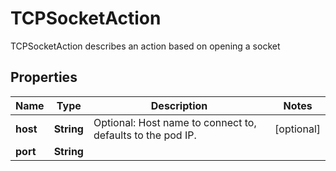 

# TCPSocketAction

TCPSocketAction describes an action based on opening a socket
## Properties

Name | Type | Description | Notes
------------ | ------------- | ------------- | -------------
**host** | **String** | Optional: Host name to connect to, defaults to the pod IP. |  [optional]
**port** | **String** |  | 



